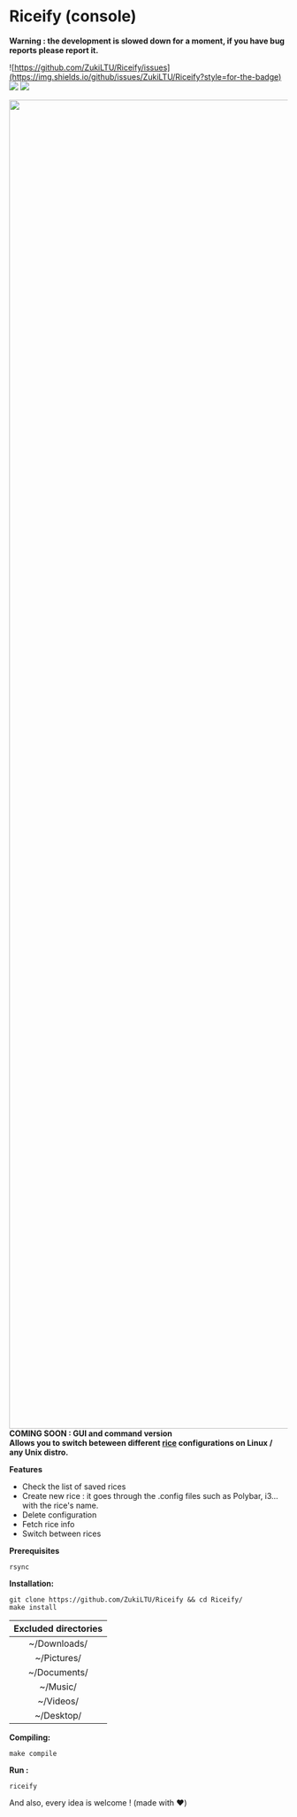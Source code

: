 # Riceify (console)

**Warning : the development is slowed down for a moment, if you have bug reports please report it.**

![https://github.com/ZukiLTU/Riceify/issues](https://img.shields.io/github/issues/ZukiLTU/Riceify?style=for-the-badge)
![](https://img.shields.io/github/forks/ZukiLTU/Riceify?style=for-the-badge)
![](https://img.shields.io/github/stars/ZukiLTU/Riceify?style=for-the-badge)

<img src="https://s3.gifyu.com/images/Peek-06-01-2023-13-27.gif" alt="" style="height:60vh">
<strong>COMING SOON : GUI and command version</strong><br/>
<strong>Allows you to switch beteween different <a href="[https://thatnixguy.github.io/posts/ricing/](https://www.reddit.com/r/unixporn/wiki/themeing/dictionary/#wiki_rice)">rice</a> configurations on Linux / any Unix distro.</strong>

**Features**
<ul>
  <li>Check the list of saved rices</li>
  <li>Create new rice : it goes through the .config files such as Polybar, i3... with the rice's name.</li>
  <li>Delete configuration</li>
  <li>Fetch rice info</li>
  <li>Switch between rices</li>
</ul>

**Prerequisites**
```
rsync
```

**Installation:**
<br/>
```
git clone https://github.com/ZukiLTU/Riceify && cd Riceify/
make install
```
| **Excluded directories** |
|:------------------------:|
| ~/Downloads/             |
| ~/Pictures/              |
| ~/Documents/             |
| ~/Music/                 |
| ~/Videos/                |
| ~/Desktop/               |

**Compiling:**
<br/>
```
make compile
```

**Run :**
```
riceify
```

And also, every idea is welcome ! (made with :heart:)

